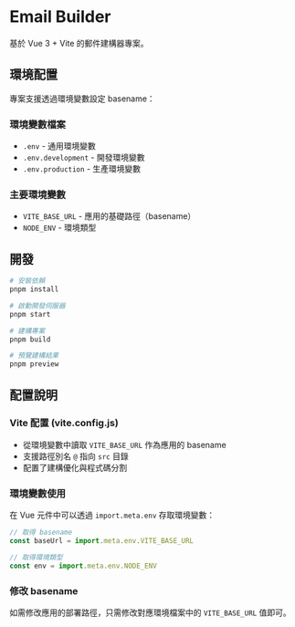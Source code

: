 # Email Builder

基於 Vue 3 + Vite 的郵件建構器專案。

## 環境配置

專案支援透過環境變數設定 basename：

### 環境變數檔案

- `.env` - 通用環境變數
- `.env.development` - 開發環境變數
- `.env.production` - 生產環境變數

### 主要環境變數

- `VITE_BASE_URL` - 應用的基礎路徑（basename）
- `NODE_ENV` - 環境類型

## 開發

```bash
# 安裝依賴
pnpm install

# 啟動開發伺服器
pnpm start

# 建構專案
pnpm build

# 預覽建構結果
pnpm preview
```

## 配置說明

### Vite 配置 (vite.config.js)

- 從環境變數中讀取 `VITE_BASE_URL` 作為應用的 basename
- 支援路徑別名 `@` 指向 `src` 目錄
- 配置了建構優化與程式碼分割

### 環境變數使用

在 Vue 元件中可以透過 `import.meta.env` 存取環境變數：

```javascript
// 取得 basename
const baseUrl = import.meta.env.VITE_BASE_URL

// 取得環境類型
const env = import.meta.env.NODE_ENV
```

### 修改 basename

如需修改應用的部署路徑，只需修改對應環境檔案中的 `VITE_BASE_URL` 值即可。
